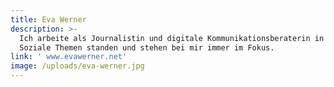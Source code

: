 ```yaml
---
title: Eva Werner
description: >-
  Ich arbeite als Journalistin und digitale Kommunikationsberaterin in Berlin.
  Soziale Themen standen und stehen bei mir immer im Fokus.
link: ' www.evawerner.net'
image: /uploads/eva-werner.jpg
---
```


